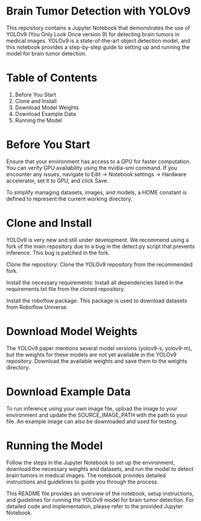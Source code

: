 # Brain Tumor Detection with YOLOv9
This repository contains a Jupyter Notebook that demonstrates the use of YOLOv9 (You Only Look Once version 9) for detecting brain tumors in medical images. YOLOv9 is a state-of-the-art object detection model, and this notebook provides a step-by-step guide to setting up and running the model for brain tumor detection.

# Table of Contents
  1. Before You Start
  2. Clone and Install
  3. Download Model Weights
  4. Download Example Data
  5. Running the Model
# Before You Start
Ensure that your environment has access to a GPU for faster computation. You can verify GPU availability using the nvidia-smi command. If you encounter any issues, navigate to Edit -> Notebook settings -> Hardware accelerator, set it to GPU, and click Save.

To simplify managing datasets, images, and models, a HOME constant is defined to represent the current working directory.

# Clone and Install
YOLOv9 is very new and still under development. We recommend using a fork of the main repository due to a bug in the detect.py script that prevents inference. This bug is patched in the fork.

Clone the repository: Clone the YOLOv9 repository from the recommended fork.

Install the necessary requirements: Install all dependencies listed in the requirements.txt file from the cloned repository.

Install the roboflow package: This package is used to download datasets from Roboflow Universe.

# Download Model Weights
The YOLOv9 paper mentions several model versions (yolov9-s, yolov9-m), but the weights for these models are not yet available in the YOLOv9 repository. Download the available weights and save them to the weights directory.

# Download Example Data
To run inference using your own image file, upload the image to your environment and update the SOURCE_IMAGE_PATH with the path to your file. An example image can also be downloaded and used for testing.

# Running the Model
Follow the steps in the Jupyter Notebook to set up the environment, download the necessary weights and datasets, and run the model to detect brain tumors in medical images. The notebook provides detailed instructions and guidelines to guide you through the process.

This README file provides an overview of the notebook, setup instructions, and guidelines for running the YOLOv9 model for brain tumor detection. For detailed code and implementation, please refer to the provided Jupyter Notebook.
